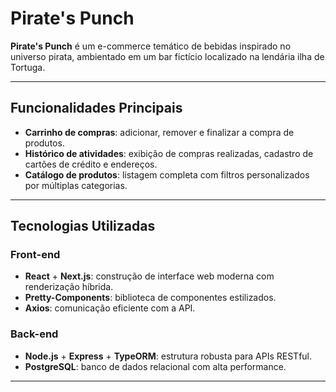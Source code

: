 # Pirate's Punch

**Pirate's Punch** é um e-commerce temático de bebidas inspirado no universo pirata, ambientado em um bar fictício localizado na lendária ilha de Tortuga.

---

## Funcionalidades Principais

- **Carrinho de compras**: adicionar, remover e finalizar a compra de produtos.
- **Histórico de atividades**: exibição de compras realizadas, cadastro de cartões de crédito e endereços.
- **Catálogo de produtos**: listagem completa com filtros personalizados por múltiplas categorias.

---

## Tecnologias Utilizadas

### Front-end
- **React** + **Next.js**: construção de interface web moderna com renderização híbrida.
- **Pretty-Components**: biblioteca de componentes estilizados.
- **Axios**: comunicação eficiente com a API.

### Back-end
- **Node.js** + **Express** + **TypeORM**: estrutura robusta para APIs RESTful.
- **PostgreSQL**: banco de dados relacional com alta performance.

---
